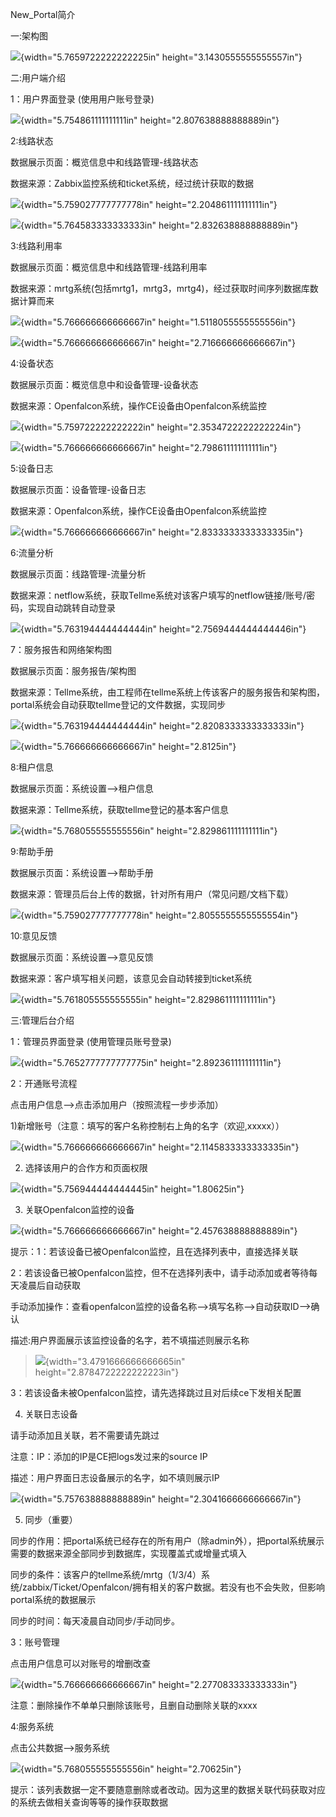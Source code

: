 New\_Portal简介

一:架构图

![](/root/work/scrapy-cookbook/source/imgs/image1.png){width="5.7659722222222225in"
height="3.1430555555555557in"}

二:用户端介绍

1：用户界面登录 (使用用户账号登录)

![](/root/work/scrapy-cookbook/source/imgs/image2.png){width="5.754861111111111in"
height="2.807638888888889in"}

2:线路状态

数据展示页面：概览信息中和线路管理-线路状态

数据来源：Zabbix监控系统和ticket系统，经过统计获取的数据

![](/root/work/scrapy-cookbook/source/imgs/image3.png){width="5.759027777777778in"
height="2.204861111111111in"}

![](/root/work/scrapy-cookbook/source/imgs/image4.png){width="5.764583333333333in"
height="2.832638888888889in"}

3:线路利用率

数据展示页面：概览信息中和线路管理-线路利用率

数据来源：mrtg系统(包括mrtg1，mrtg3，mrtg4)，经过获取时间序列数据库数据计算而来

![](/root/work/scrapy-cookbook/source/imgs/image5.png){width="5.766666666666667in"
height="1.5118055555555556in"}

![](/root/work/scrapy-cookbook/source/imgs/image6.png){width="5.766666666666667in"
height="2.716666666666667in"}

4:设备状态

数据展示页面：概览信息中和设备管理-设备状态

数据来源：Openfalcon系统，操作CE设备由Openfalcon系统监控

![](/root/work/scrapy-cookbook/source/imgs/image7.png){width="5.759722222222222in"
height="2.3534722222222224in"}

![](/root/work/scrapy-cookbook/source/imgs/image8.png){width="5.766666666666667in"
height="2.798611111111111in"}

5:设备日志

数据展示页面：设备管理-设备日志

数据来源：Openfalcon系统，操作CE设备由Openfalcon系统监控

![](/root/work/scrapy-cookbook/source/imgs/image9.png){width="5.766666666666667in"
height="2.8333333333333335in"}

6:流量分析

数据展示页面：线路管理-流量分析

数据来源：netflow系统，获取Tellme系统对该客户填写的netflow链接/账号/密码，实现自动跳转自动登录

![](/root/work/scrapy-cookbook/source/imgs/image10.png){width="5.763194444444444in"
height="2.7569444444444446in"}

7：服务报告和网络架构图

数据展示页面：服务报告/架构图

数据来源：Tellme系统，由工程师在tellme系统上传该客户的服务报告和架构图，portal系统会自动获取tellme登记的文件数据，实现同步

![](/root/work/scrapy-cookbook/source/imgs/image11.png){width="5.763194444444444in"
height="2.8208333333333333in"}

![](/root/work/scrapy-cookbook/source/imgs/image12.png){width="5.766666666666667in"
height="2.8125in"}

8:租户信息

数据展示页面：系统设置\--\>租户信息

数据来源：Tellme系统，获取tellme登记的基本客户信息

![](/root/work/scrapy-cookbook/source/imgs/image13.png){width="5.768055555555556in"
height="2.829861111111111in"}

9:帮助手册

数据展示页面：系统设置\--\>帮助手册

数据来源：管理员后台上传的数据，针对所有用户（常见问题/文档下载）

![](/root/work/scrapy-cookbook/source/imgs/image14.png){width="5.759027777777778in"
height="2.8055555555555554in"}

10:意见反馈

数据展示页面：系统设置\--\>意见反馈

数据来源：客户填写相关问题，该意见会自动转接到ticket系统

![](/root/work/scrapy-cookbook/source/imgs/image15.png){width="5.761805555555555in"
height="2.829861111111111in"}

三:管理后台介绍

1：管理员界面登录 (使用管理员账号登录)

![](/root/work/scrapy-cookbook/source/imgs/image16.png){width="5.7652777777777775in"
height="2.892361111111111in"}

2：开通账号流程

点击用户信息\--\>点击添加用户（按照流程一步步添加）

1)新增账号（注意：填写的客户名称控制右上角的名字（欢迎,xxxxx））

![](/root/work/scrapy-cookbook/source/imgs/image17.png){width="5.766666666666667in"
height="2.1145833333333335in"}

2)  选择该用户的合作方和页面权限

![](/root/work/scrapy-cookbook/source/imgs/image18.png){width="5.756944444444445in"
height="1.80625in"}

3)  关联Openfalcon监控的设备

![](/root/work/scrapy-cookbook/source/imgs/image19.png){width="5.766666666666667in"
height="2.457638888888889in"}

提示：1：若该设备已被Openfalcon监控，且在选择列表中，直接选择关联

2：若该设备已被Openfalcon监控，但不在选择列表中，请手动添加或者等待每天凌晨后自动获取

手动添加操作：查看openfalcon监控的设备名称\--\>填写名称\--\>自动获取ID\--\>确认

描述:用户界面展示该监控设备的名字，若不填描述则展示名称

> ![](/root/work/scrapy-cookbook/source/imgs/image20.png){width="3.4791666666666665in"
> height="2.8784722222222223in"}

3：若该设备未被Openfalcon监控，请先选择跳过且对后续ce下发相关配置

4)  关联日志设备

请手动添加且关联，若不需要请先跳过

注意：IP：添加的IP是CE把logs发过来的source IP

描述：用户界面日志设备展示的名字，如不填则展示IP

![](/root/work/scrapy-cookbook/source/imgs/image21.png){width="5.757638888888889in"
height="2.3041666666666667in"}

5)  同步（重要）

同步的作用：把portal系统已经存在的所有用户（除admin外），把portal系统展示需要的数据来源全部同步到数据库，实现覆盖式或增量式填入

同步的条件：该客户的tellme系统/mrtg（1/3/4）系统/zabbix/Ticket/Openfalcon/拥有相关的客户数据。若没有也不会失败，但影响portal系统的数据展示

同步的时间：每天凌晨自动同步/手动同步。

3：账号管理

点击用户信息可以对账号的增删改查

![](/root/work/scrapy-cookbook/source/imgs/image22.png){width="5.766666666666667in"
height="2.277083333333333in"}

注意：删除操作不单单只删除该账号，且删自动删除关联的xxxx

4:服务系统

点击公共数据\--\>服务系统

![](/root/work/scrapy-cookbook/source/imgs/image23.png){width="5.768055555555556in"
height="2.70625in"}

提示：该列表数据一定不要随意删除或者改动。因为这里的数据关联代码获取对应的系统去做相关查询等等的操作获取数据
